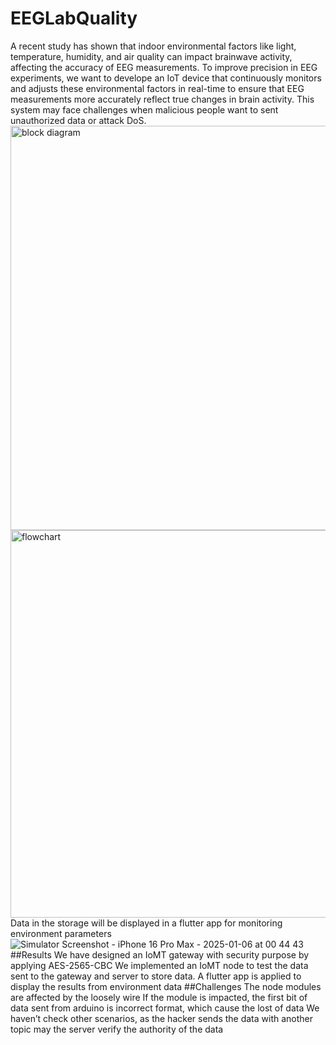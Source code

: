 # EEGLabQuality

A recent study has shown that indoor environmental factors like light, temperature, humidity, and air quality can impact brainwave activity, affecting the accuracy of EEG measurements. To improve precision in EEG experiments, we want to develope an IoT device that continuously monitors and adjusts these environmental factors in real-time to ensure that EEG measurements more accurately reflect true changes in brain activity. This system may face challenges when malicious people want to sent unauthorized data or attack DoS.
<img width="647" alt="block diagram" src="https://github.com/user-attachments/assets/f11fe1b8-0246-4896-becb-c2dff7dd4cb5" />
<img width="620" alt="flowchart" src="https://github.com/user-attachments/assets/9f17b321-e235-4bb4-a6db-a906f0d81adf" />
Data in the storage will be displayed in a flutter app for monitoring environment parameters
![Simulator Screenshot - iPhone 16 Pro Max - 2025-01-06 at 00 44 43](https://github.com/user-attachments/assets/774133da-cffb-43b4-877b-ebab926767b9)
##Results
We have designed an IoMT gateway with security purpose by applying AES-2565-CBC 
We implemented an IoMT node to test the data sent to the gateway and server to store data. A flutter app is applied to display the results from environment data 
##Challenges
The node modules are affected by the loosely wire 
If the module is impacted, the first bit of data sent from arduino is incorrect format, which cause the lost of data 
We haven’t check other scenarios, as the hacker sends the data with another topic may the server verify the authority of the data 
